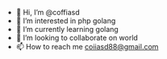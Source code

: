- 👋 Hi, I’m @coffiasd
- 👀 I’m interested in php golang
- 🌱 I’m currently learning golang
- 💞️ I’m looking to collaborate on world
- 📫 How to reach me coiiasd88@gmail.com

<!---
coffiasd/coffiasd is a ✨ special ✨ repository because its `README.md` (this file) appears on your GitHub profile.
You can click the Preview link to take a look at your changes.
--->
